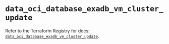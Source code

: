 # `data_oci_database_exadb_vm_cluster_update`

Refer to the Terraform Registry for docs: [`data_oci_database_exadb_vm_cluster_update`](https://registry.terraform.io/providers/hashicorp/oci/7.19.0/docs/data-sources/database_exadb_vm_cluster_update).
